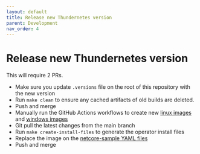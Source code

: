 ```yaml
---
layout: default
title: Release new Thundernetes version
parent: Development
nav_order: 4
---
```


# Release new Thundernetes version

This will require 2 PRs.

- Make sure you update `.versions` file on the root of this repository with the new version
- Run `make clean` to ensure any cached artifacts of old builds are deleted.
- Push and merge
- Manually run the GitHub Actions workflows to create new [linux images](https://github.com/PlayFab/thundernetes/actions/workflows/publish.yml) and [windows images](https://github.com/PlayFab/thundernetes/actions/workflows/publish-windows.yml)
- Git pull the latest changes from the main branch
- Run `make create-install-files` to generate the operator install files
- Replace the image on the [netcore-sample YAML files](https://github.com/PlayFab/thundernetes/samples/netcore)
- Push and merge